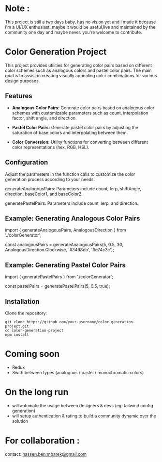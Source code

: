 # Note :

This project is still a two days baby, has no vision yet and i made it because i'm a UI/UX enthusiast. maybe it would be useful,live and maintained by the community one day and maybe never.
you're welcome to contribute.

# Color Generation Project

This project provides utilities for generating color pairs based on different color schemes such as analogous colors and pastel color pairs. The main goal is to assist in creating visually appealing color combinations for various design purposes.

## Features

- **Analogous Color Pairs:** Generate color pairs based on analogous color schemes with customizable parameters such as count, interpolation factor, shift angle, and direction.

- **Pastel Color Pairs:** Generate pastel color pairs by adjusting the saturation of base colors and interpolating between them.

- **Color Conversion:** Utility functions for converting between different color representations (hex, RGB, HSL).

## Configuration

Adjust the parameters in the function calls to customize the color generation process according to your needs.

generateAnalogousPairs: Parameters include count, lerp, shiftAngle, direction, baseColor1, and baseColor2.

generatePastelPairs: Parameters include count, lerp, and direction.

## Example: Generating Analogous Color Pairs

import { generateAnalogousPairs, AnalogousDirection } from './colorGenerator';

const analogousPairs = generateAnalogousPairs(5, 0.5, 30, AnalogousDirection.Clockwise, '#3498db', '#e74c3c');

## Example: Generating Pastel Color Pairs

import { generatePastelPairs } from './colorGenerator';

const pastelPairs = generatePastelPairs(5, 0.5, true);

## Installation

Clone the repository:

```
git clone https://github.com/your-username/color-generation-project.git
cd color-generation-project
npm install
```

# Coming soon

- Redux
- Swith between types (analogous / pastel / monochromatic colors)

# On the long run

- will automate the usage between designers & devs (eg: tailwind config generation)
- will setup authentication & rating to build a community dynamic over the solution

# For collaboration :

contact: hassen.ben.mbarek@gmail.com
